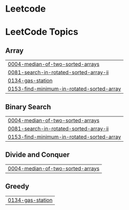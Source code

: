 # Leetcode
<!---LeetCode Topics Start-->
# LeetCode Topics
## Array
|  |
| ------- |
| [0004-median-of-two-sorted-arrays](https://github.com/BabluChahar/Leetcode/tree/master/0004-median-of-two-sorted-arrays) |
| [0081-search-in-rotated-sorted-array-ii](https://github.com/BabluChahar/Leetcode/tree/master/0081-search-in-rotated-sorted-array-ii) |
| [0134-gas-station](https://github.com/BabluChahar/Leetcode/tree/master/0134-gas-station) |
| [0153-find-minimum-in-rotated-sorted-array](https://github.com/BabluChahar/Leetcode/tree/master/0153-find-minimum-in-rotated-sorted-array) |
## Binary Search
|  |
| ------- |
| [0004-median-of-two-sorted-arrays](https://github.com/BabluChahar/Leetcode/tree/master/0004-median-of-two-sorted-arrays) |
| [0081-search-in-rotated-sorted-array-ii](https://github.com/BabluChahar/Leetcode/tree/master/0081-search-in-rotated-sorted-array-ii) |
| [0153-find-minimum-in-rotated-sorted-array](https://github.com/BabluChahar/Leetcode/tree/master/0153-find-minimum-in-rotated-sorted-array) |
## Divide and Conquer
|  |
| ------- |
| [0004-median-of-two-sorted-arrays](https://github.com/BabluChahar/Leetcode/tree/master/0004-median-of-two-sorted-arrays) |
## Greedy
|  |
| ------- |
| [0134-gas-station](https://github.com/BabluChahar/Leetcode/tree/master/0134-gas-station) |
<!---LeetCode Topics End-->